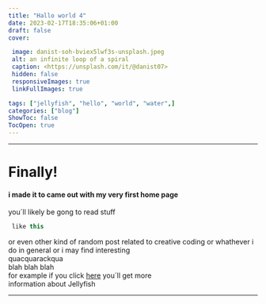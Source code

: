 ```yaml
---
title: "Hallo world 4"
date: 2023-02-17T18:35:06+01:00
draft: false
cover:

 image: danist-soh-bviex5lwf3s-unsplash.jpeg
 alt: an infinite loop of a spiral
 caption: <https://unsplash.com/it/@danist07>
 hidden: false
 responsiveImages: true
 linkFullImages: true

tags: ["jellyfish", "hello", "world", "water",]
categories: ["blog"]
ShowToc: false
TocOpen: true
--- 
```


---
# Finally!

#### i made it to came out with my very first home page

you´ll likely be gong to read stuff
```java
 like this
```

or even other kind of random post related to creative coding or whathever i do in general or i may find interesting\
quacquarackqua\
blah blah blah\
for example if you click [here](https://en.wikipedia.org/wiki/Jellyfish) 
you´ll get more\
information about Jellyfish 

---

